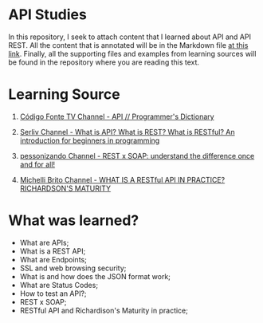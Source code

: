 # API Studies
In this repository, I seek to attach content that I learned about API and API REST.
All the content that is annotated will be in the Markdown file [at this link](https://github.com/LuanTMoura/Study-Java-API/blob/main/API%20and%20API%20Rest%20Study.md). Finally, all the supporting files and examples from learning sources will be found in the repository where you are reading this text.

# Learning Source

01. [Código Fonte TV Channel - API // Programmer's Dictionary](https://www.youtube.com/watch?v=vGuqKIRWosk&pp=ygUDYXBp)

02. [Serliv Channel - What is API? What is REST? What is RESTful? An introduction for beginners in programming](https://www.youtube.com/watch?v=umaXYEbd5vA)

03. [pessonizando Channel - REST x SOAP: understand the difference once and for all!](https://www.youtube.com/watch?v=YWPT2UOxbUg&t=276s)

04. [Michelli Brito Channel - WHAT IS A RESTful API IN PRACTICE? RICHARDSON'S MATURITY](https://www.youtube.com/watch?v=P92SBaN42mQ)

# What was learned?
- What are APIs;
- What is a REST API;
- What are Endpoints;
- SSL and web browsing security;
- What is and how does the JSON format work;
- What are Status Codes;
- How to test an API?;
- REST x SOAP;
- RESTful API and Richardison's Maturity in practice;

